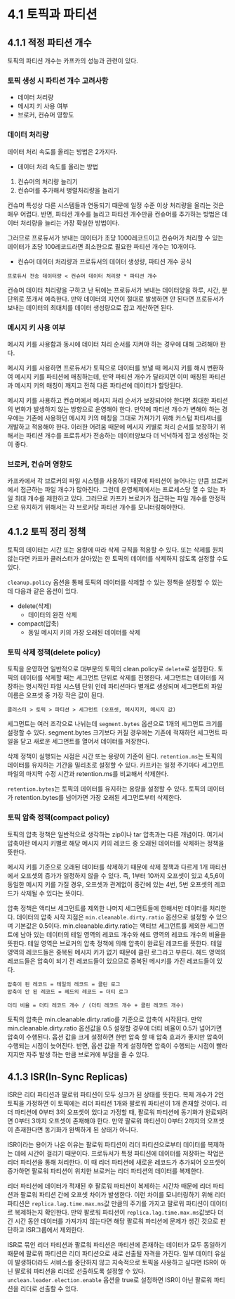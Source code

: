 # 4.1 토픽과 파티션
## 4.1.1 적정 파티션 개수
토픽의 파티션 개수는 카프카의 성능과 관련이 있다.

### 토픽 생성 시 파티션 개수 고려사항
- 데이터 처리량
- 메시지 키 사용 여부
- 브로커, 컨슈머 영향도

### 데이터 처리량
데이터 처리 속도를 올리는 방법은 2가지다.
- 데이터 처리 속도를 올리는 방법
1. 컨슈머의 처리량 늘리기
2. 컨슈머를 추가해서 병렬처리량을 늘리기

컨슈머 특성상 다른 시스템들과 연동되기 때문에 일정 수준 이상 처리량을 올리는 것은 매우 어렵다.
반면, 파티션 개수를 늘리고 파티션 개수만큼 컨슈머를 추가하는 방법은 데이터 처리량을 늘리는 가장 확실한 방법이다.

그러므로 프로듀서가 보내는 데이터가 초당 1000레코드이고 컨슈머가 처리할 수 있는 데이터가 초당 100레코드라면 최소한으로 필요한 파티션 개수는 10개이다.

- 컨슈머 데이터 처리량과 프로듀서의 데이터 생성량, 파티션 개수 공식
```text
프로듀서 전송 데이터량 < 컨슈머 데이터 처리량 * 파티션 개수
```

컨슈머 데이터 처리량을 구하고 난 뒤에는 프로듀서가 보내는 데이터양을 하루, 시간, 분 단위로 쪼개서 예측한다.
만약 데이터의 지연이 절대로 발생하면 안 된다면 프로듀서가 보내는 데이터의 최대치를 데이터 생성량으로 잡고 계산하면 된다.

### 메시지 키 사용 여부
메시지 키를 사용함과 동시에 데이터 처리 순서를 지켜야 하는 경우에 대해 고려해야 한다.

메시지 키를 사용하면 프로듀서가 토픽으로 데이터를 보낼 때 메시지 키를 해시 변환하여 메시지 키를 파티션에 매칭하는데, 
만약 파티션 개수가 달라지면 이미 매칭된 파티션과 메시지 키의 매칭이 깨지고 전혀 다른 파티션에 데이터가 할당된다.

메시지 키를 사용하고 컨슈머에서 메시지 처리 순서가 보장되어야 한다면 최대한 파티션의 변화가 발생하지 않는 방향으로 운영해야 한다.
만약에 파티션 개수가 변해야 하는 경우에는 기존에 사용하던 메시지 키의 매칭을 그대로 가져가기 위해 커스텀 파티셔너를 개발하고 적용해야 한다.
이러한 어려움 때문에 메시지 키별로 처리 순서를 보장하기 위해서는 파티션 개수를 프로듀서가 전송하는 데이터양보다 더 넉넉하게 잡고 생성하는 것이 좋다.

### 브로커, 컨슈머 영향도
카프카에서 각 브로커의 파일 시스템을 사용하기 때문에 파티션이 늘어나는 만큼 브로커에서 접근하는 파일 개수가 많아진다.
그런데 운영체제에서는 프로세스당 열 수 있는 파일 최대 개수를 제한하고 있다.
그러므로 카프카 브로커가 접근하는 파일 개수를 안정적으로 유지하기 위해서는 각 브로커당 파티션 개수를 모니터링해야한다.

## 4.1.2 토픽 정리 정책
토픽의 데이터는 시간 또는 용량에 따라 삭제 규칙을 적용할 수 있다. 
또는 삭제를 원치 않는다면 카프카 클러스터가 살아있는 한 토픽의 데이터를 삭제하지 않도록 설정할 수도 있다.

`cleanup.policy` 옵션을 통해 토픽의 데이터를 삭제할 수 있는 정책을 설정할 수 있는데 다음과 같은 옵션이 있다.
- delete(삭제)
  - 데이터의 완전 삭제
- compact(압축)
  - 동일 메시지 키의 가장 오래된 데이터를 삭제

### 토픽 삭제 정책(delete policy)
토픽을 운영하면 일반적으로 대부분의 토픽의 clean.policy로 `delete`로 설정한다. 토픽의 데이터를 삭제할 때는 세그먼트 단위로 삭제를 진행한다.
세그먼트는 데이터를 저장하는 명시적인 파일 시스템 단위 인데 파티션마다 별개로 생성되며 세그먼트의 파일 이름은 오프셋 중 가장 작은 값이 된다.
```text
클러스터 > 토픽 > 파티션 > 세그먼트 (오프셋, 메시지키, 메시지 값)
```
세그먼트는 여러 조각으로 나뉘는데 `segment.bytes` 옵션으로 1개의 세그먼트 크기를 설정할 수 있다.
segment.bytes 크기보다 커질 경우에는 기존에 적재하던 세그먼트 파일을 닫고 새로운 세그먼트를 열어서 데이터를 저장한다.

삭제 정책이 실행되는 시점은 시간 또는 용량이 기준이 된다. `retention.ms`는 토픽의 데이터를 유지하는 기간을 밀리초로 설정할 수 있다.
카프카는 일정 주기마다 세그먼트 파일의 마지막 수정 시간과 retention.ms를 비교해서 삭제한다.

`retention.bytes`는 토픽의 데이터를 유지하는 용량을 설정할 수 있다. 토픽의 데이터가 retention.bytes를 넘어가면 가장 오래된 세그먼트부터 삭제한다.

### 토픽 압축 정책(compact policy)
토픽의 압축 정책은 일반적으로 생각하는 zip이나 tar 압축과는 다른 개념이다.
여기서 압축이란 메시지 키별로 해당 메시지 키의 레코드 중 오래된 데이터를 삭제하는 정책을 뜻한다.

메시지 키를 기준으로 오래된 데이터를 삭제하기 때문에 삭제 정책과 다르게 1개 파티션에서 오프셋의 증가가 일정하지 않을 수 있다.
즉, 1부터 10까지 오프셋이 있고 4,5,6이 동일한 메시지 키를 가질 경우, 오프셋과 관계없이 중간에 있는 4번, 5번 오프셋의 레코드가 삭제될 수 있다는 뜻이다.

압축 정책은 액티브 세그먼트를 제외한 나머지 세그먼트들에 한해서만 데이터를 처리한다.
데이터의 압축 시작 지점은 `min.cleanable.dirty.ratio` 옵션으로 설정할 수 있으며 기본값은 0.5이다.
min.cleanable.dirty.ratio는 액티브 세그먼트를 제외한 세그먼트에 남아 있는 데이터의 테일 영역의 레코드 개수와 헤드 영역의 레코드 개수의 비율을 뜻한다.
테일 영역은 브로커의 압축 정책에 의해 압축이 완료된 레코드를 뜻한다. 테일 영역의 레코드들은 중복된 메시지 키가 없기 때문에 클린 로그라고 부른다.
헤드 영역의 레코드들은 압축이 되기 전 레코드들이 있으므로 중복된 메시키를 가진 레코드들이 있다.
```text
압축이 된 레코드 = 테일의 레코드 = 클린 로그
압축이 안 된 레코드 = 헤드의 레코드 = 더티 로그

더티 비율 = 더티 레코드 개수 / (더티 레코드 개수 + 클린 레코드 개수)
```

토픽의 압축은 min.cleanable.dirty.ratio를 기준으로 압축이 시작된다. 
만약 min.cleanable.dirty.ratio 옵션값을 0.5 설정할 경우에 더티 비율이 0.5가 넘어가면 압축이 수행된다.
옵션 값을 크게 설정하면 한번 압축 할 때 압축 효과가 좋지만 압축이 수행되는 시점이 늦어진다.
반면, 옵션 값을 작게 설정하면 압축이 수행되는 시점이 빨라지지만 자주 발생 하는 만큼 브로커에 부담을 줄 수 있다.

## 4.1.3 ISR(In-Sync Replicas)
ISR은 리더 파티션과 팔로워 파티션이 모두 싱크가 된 상태를 뜻한다.
복제 개수가 2인 토픽을 가정하면 이 토픽에는 리더 파티션 1개와 팔로워 파티션이 1개 존재할 것이다.
리더 파티션에 0부터 3의 오프셋이 있다고 가정할 때, 팔로워 파티션에 동기화가 완료되려면 0부터 3까지 오프셋이 존재해야 한다.
만약 팔로워 파티션이 0부터 2까지의 오프셋이 존재한다면 동기화가 완벽하게 된 상태가 아니다.

ISR이라는 용어가 나온 이유는 팔로워 파티션이 리더 파티션으로부터 데이터를 복제하는 데에 시간이 걸리기 때문이다.
프로듀서가 특정 파티션에 데이터를 저장하는 작업은 리더 파티션을 통해 처리한다.
이 때 리더 파티션에 새로운 레코드가 추가되어 오프셋이 증가하면 팔로워 파티션이 위치한 브로커는 리더 파티션의 데이터를 복제한다.

리더 파티션에 데이터가 적재된 후 팔로워 파티션이 복제하는 시간차 때문에 리더 파티션과 팔로워 파티션 간에 오프셋 차이가 발생한다.
이런 차이를 모니터링하기 위해 리더 파티션은 `replica.lag.time.max.ms`값 만큼의 주기를 가지고 팔로워 파티션이 데이터르 복제하는지 확인한다.
만약 팔로워 파티션이 `replica.lag.time.max.ms`값보다 더 긴 시간 동안 데이터를 가져가지 않는다면 해당 팔로워 파티션에 문제가 생긴 것으로 판단하고 ISR그룹에서 제외한다.

ISR로 묶인 리더 파티션과 팔로워 파티션은 파티션에 존재하는 데이터가 모두 동일하기 때문에 팔로워 파티션은 리더 파티션으로 새로 선출될 자격을 가진다.
일부 데이터 유실이 발생하더라도 서비스를 중단하지 않고 지속적으로 토픽을 사용하고 싶다면 ISR이 아닌 팔로워 파티션을 리더로 선출하도록 설정할 수 있다.
`unclean.leader.election.enable` 옵션을 true로 설정하면 ISR이 아닌 팔로워 파티션을 리더로 선출할 수 있다.